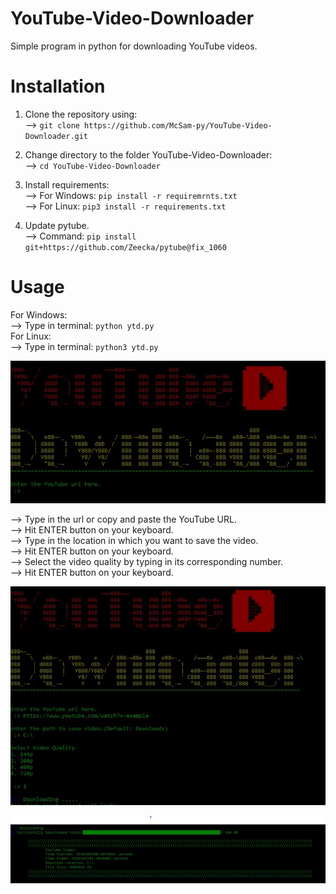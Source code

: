 # YouTube-Video-Downloader
Simple program in python for downloading YouTube videos.

# Installation
1. Clone the repository using:<br> 
  --> `git clone https://github.com/McSam-py/YouTube-Video-Downloader.git`
  
2. Change directory to the folder YouTube-Video-Downloader:<br>
  --> `cd YouTube-Video-Downloader`
  
3. Install requirements:<br>
  --> For Windows: `pip install -r requiremrnts.txt`<br>
  --> For Linux: `pip3 install -r requirements.txt`<br>

4. Update pytube.<br>
--> Command: `pip install git+https://github.com/Zeecka/pytube@fix_1060`

# Usage
For Windows:<br>
  --> Type in terminal: `python ytd.py`<br>
For Linux:<br>
  --> Type in terminal: `python3 ytd.py`

![Image of Banner](/images/youtube.JPG)

--> Type in the url or copy and paste the YouTube URL.<br>
--> Hit ENTER button on your keyboard.<br>
--> Type in the location in which you want to save the video.<br>
--> Hit ENTER button on your keyboard.<br>
--> Select the video quality by typing in its corresponding number.<br>
--> Hit ENTER button on your keyboard.<br>

![Image of Banner](/images/allSteps.JPG)

![Image of Banner](/images/downloaded.JPG)

